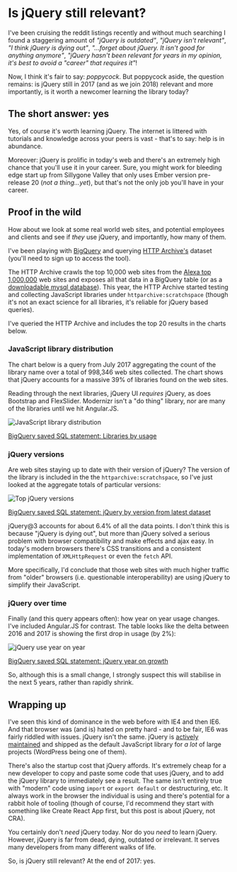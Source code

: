 # Is jQuery still relevant?

I've been cruising the reddit listings recently and without much searching I
found a staggering amount of _"jQuery is outdated"_, _"jQuery isn't relevant"_,
_"I think jQuery is dying out"_, _"…forget about jQuery. It isn't good for
anything anymore"_, _"jQuery hasn't been relevant for years in my opinion, it's
best to avoid a "career" that requires it"_!

Now, I think it's fair to say: _poppycock_. But poppycock aside, the question
remains: is jQuery still in 2017 (and as we join 2018) relevant and more
importantly, is it worth a newcomer learning the library today?

<!--more-->

## The short answer: yes

Yes, of course it's worth learning jQuery. The internet is littered with
tutorials and knowledge across your peers is vast - that's to say: help is in
abundance.

Moreover: jQuery is prolific in today's web and there's an extremely high chance
that you'll use it in your career. Sure, you might work for bleeding edge start
up from Sillygone Valley that only uses Ember version pre-release 20 (_not a
thing…yet_), but that's not the only job you'll have in your career.

## Proof in the wild

How about we look at some real world web sites, and potential employees and
clients and see if _they_ use jQuery, and importantly, how many of them.

I've been playing with [BigQuery](https://bigquery.cloud.google.com) and
querying [HTTP Archive's](http://httparchive.org/) dataset (you'll need to sign
up to access the tool).

The HTTP Archive crawls the top 10,000 web sites from the
[Alexa top 1,000,000](http://www.alexa.com/topsites) web sites and exposes all
that data in a BigQuery table (or as a
[downloadable mysql database](http://httparchive.org/downloads.php)). This year,
the HTTP Archive started testing and collecting JavaScript libraries under
`httparchive:scratchspace` (though it's not an exact science for all libraries,
it's reliable for jQuery based queries).

I've queried the HTTP Archive and includes the top 20 results in the charts
below.

### JavaScript library distribution

The chart below is a query from July 2017 aggregating the count of the library
name over a total of 998,346 web sites collected. The chart shows that jQuery
accounts for a massive 39% of libraries found on the web sites.

Reading through the next libraries, jQuery UI _requires_ jQuery, as does
Bootstrap and FlexSlider. Modernizr isn't a "do thing" library, nor are many of
the libraries until we hit Angular.JS.

![JavaScript library distribution](/images/library-distribution.png)

[BigQuery saved SQL statement: Libraries by usage](https://bigquery.cloud.google.com/savedquery/6055551911:e6fa748c2ec9441b8920e6be6716b5ca)

### jQuery versions

Are web sites staying up to date with their version of jQuery? The version of
the library is included in the the `httparchive:scratchspace`, so I've just
looked at the aggregate totals of particular versions:

![Top jQuery versions](/images/top-jquery-versions.png)

[BigQuery saved SQL statement: jQuery by version from latest dataset](https://bigquery.cloud.google.com/savedquery/6055551911:b281945347d44c9397e93db71dd33108)

jQuery@3 accounts for about 6.4% of all the data points. I don't think this is
because "jQuery is dying out", but more than jQuery solved a serious problem
with browser compatibility and make effects and ajax easy. In today's modern
browsers there's CSS transitions and a consistent implementation of
`XMLHttpRequest` or even the `fetch` API.

More specifically, I'd conclude that those web sites with much higher traffic
from "older" browsers (i.e. questionable interoperability) are using jQuery to
simplify their JavaScript.

### jQuery over time

Finally (and this query appears often): how year on year usage changes. I've
included Angular.JS for contrast. The table looks like the delta between 2016
and 2017 is showing the first drop in usage (by 2%):

![jQuery use year on year](/images/jquery-year-on-year.png)

[BigQuery saved SQL statement: jQuery year on growth](https://bigquery.cloud.google.com/savedquery/6055551911:30e7726dde8b4cf4bebe35a8f6977d63)

So, although this is a small change, I strongly suspect this will stabilise in
the next 5 years, rather than rapidly shrink.

## Wrapping up

I've seen this kind of dominance in the web before with IE4 and then IE6. And
that browser was (and is) hated on pretty hard - and to be fair, IE6 was fairly
riddled with issues. jQuery isn't the same. jQuery is
[actively maintained](https://github.com/jquery/jquery/commits/master) and
shipped as the default JavaScript library for _a lot_ of large projects
(WordPress being one of them).

There's also the startup cost that jQuery affords. It's extremely cheap for a
new developer to copy and paste some code that uses jQuery, and to add the
jQuery library to immediately see a result. The same isn't entirely true with
"modern" code using `import` or `export default` or destructuring, etc. It
always work in the browser the individual is using and there's potential for a
rabbit hole of tooling (though of course, I'd recommend they start with
something like Create React App first, but this post is about jQuery, not CRA).

You certainly don't _need_ jQuery today. Nor do you _need_ to learn jQuery.
However, jQuery is far from dead, dying, outdated or irrelevant. It serves many
developers from many different walks of life.

So, is jQuery still relevant? At the end of 2017: yes.
